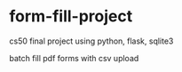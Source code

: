 # form-fill-project
 cs50 final project using python, flask, sqlite3
 
batch fill pdf forms with csv upload
